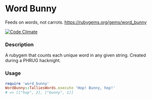 Word Bunny
==========

Feeds on words, not carrots.
https://rubygems.org/gems/word_bunny

[![Code Climate](https://codeclimate.com/github/padi/word_bunny.png)](https://codeclimate.com/github/padi/word_bunny)

### Description

A rubygem that counts each unique word in any given string.
Created during a PHRUG hacknight.

### Usage

```ruby
require 'word_bunny'
WordBunny::TalliesWords.execute 'Hop! Bunny, hop!'
# => [["hop", 2], ["bunny", 1]]
```
